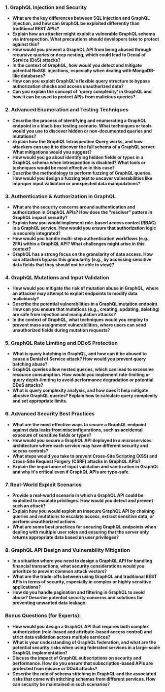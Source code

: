 ### **1. GraphQL Injection and Security**
- **What are the key differences between SQL Injection and GraphQL Injection, and how can GraphQL be exploited differently than traditional REST APIs?**
- **Explain how an attacker might exploit a vulnerable GraphQL schema via introspection. What precautions should developers take to protect against this?**
- **How would you prevent a GraphQL API from being abused through recursive queries or deep nesting, which could lead to Denial of Service (DoS) attacks?**
- **In the context of GraphQL, how would you detect and mitigate potential **NoSQL** injections, especially when dealing with MongoDB-like databases?**
- **How can you exploit GraphQL's flexible query structure to bypass authorization checks and access unauthorized data?**
- **Can you explain the concept of 'query complexity' in GraphQL and how it can be used to protect APIs from malicious queries?**

### **2. Advanced Enumeration and Testing Techniques**
- **Describe the process of identifying and enumerating a GraphQL endpoint in a black-box testing scenario. What techniques or tools would you use to discover hidden or non-documented queries and mutations?**
- **Explain how the GraphQL Introspection Query works, and how attackers can use it to discover the full schema of a GraphQL server. What mitigations would you suggest?**
- **How would you go about identifying **hidden** fields or types in a GraphQL schema when introspection is disabled? What tools or techniques would be most effective in this case?**
- **Describe the methodology to perform **fuzzing** of GraphQL queries. How would you design a fuzzing test to uncover vulnerabilities like improper input validation or unexpected data manipulations?**

### **3. Authentication & Authorization in GraphQL**
- **What are the security concerns around authentication and authorization in GraphQL APIs? How does the "resolver" pattern in GraphQL impact security?**
- **Explain how you would implement **role-based access control** (RBAC) in a GraphQL service. How would you ensure that authorization logic is securely integrated?**
- **How would you handle **multi-step authentication workflows** (e.g., 2FA) within a GraphQL API? What challenges might arise in this context?**
- **GraphQL has a strong focus on the granularity of data access. How can attackers bypass this granularity (e.g., by accessing sensitive data fields that they should not be able to view)?**

### **4. GraphQL Mutations and Input Validation**
- **How would you mitigate the risk of **mutation abuse** in GraphQL, where an attacker may attempt to exploit endpoints to modify data maliciously?**
- **Describe the potential vulnerabilities in a GraphQL mutation endpoint. How can you ensure that mutations (e.g., creating, updating, deleting) are safe from injection and manipulation attacks?**
- **In the context of GraphQL, what techniques would you employ to prevent **mass assignment** vulnerabilities, where users can send unauthorized fields during mutation requests?**

### **5. GraphQL Rate Limiting and DDoS Protection**
- **What is query batching in GraphQL, and how can it be abused to cause a **Denial of Service** attack? How would you prevent query batching abuse?**
- **GraphQL queries allow nested queries, which can lead to excessive resource consumption. How would you implement **rate-limiting** or **query depth-limiting** to avoid performance degradation or potential DDoS attacks?**
- **What is query complexity analysis, and how does it help mitigate abusive GraphQL queries? Explain how to calculate query complexity and set appropriate limits.**

### **6. Advanced Security Best Practices**
- **What are the most effective ways to secure a GraphQL endpoint against data leaks from misconfigurations, such as accidental exposure of sensitive fields or types?**
- **How would you secure a GraphQL API deployed in a **microservices architecture** where each service may have different security and access controls?**
- **What steps would you take to prevent Cross-Site Scripting (XSS) and Cross-Site Request Forgery (CSRF) attacks in GraphQL APIs?**
- **Explain the importance of **input validation** and **sanitization** in GraphQL and why it's critical even if GraphQL APIs are type-safe.**

### **7. Real-World Exploit Scenarios**
- **Provide a real-world scenario in which a GraphQL API could be exploited to escalate privileges. How would you detect and prevent such an attack?**
- **Explain how you would exploit an **insecure GraphQL API** by chaining queries and mutations to escalate access, extract sensitive data, or perform unauthorized actions.**
- **What are some **best practices** for **securing GraphQL endpoints** when dealing with multiple user roles and ensuring that the server only returns appropriate data based on user privileges?**

### **8. GraphQL API Design and Vulnerability Mitigation**
- **In a situation where you need to design a GraphQL API for handling financial transactions, what security considerations would you prioritize to prevent common attack vectors?**
- **What are the trade-offs between using GraphQL and traditional REST APIs in terms of security, especially in complex or highly sensitive applications?**
- **How do you handle **pagination** and **filtering** in GraphQL to avoid abuse? Describe potential security concerns and solutions for preventing unwanted data leakage.**

### **Bonus Questions (for Experts):**
- **How would you design a GraphQL API that requires both complex authorization (role-based and attribute-based access control) and strict data validation across multiple services?**
- **What is your understanding of **GraphQL federation**, and what are the potential security risks when using federated services in a large-scale GraphQL implementation?**
- **Discuss the impact of **GraphQL subscriptions** on security and performance. How do you ensure that subscription-based APIs are protected from misuse or DDoS attacks?**
- **Describe the role of **schema stitching** in GraphQL and the associated risks that come with stitching schemas from different services. How can security be maintained in such scenarios?**

